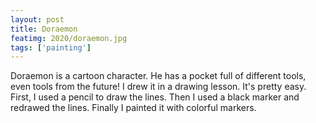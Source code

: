 ```yaml
---
layout: post
title: Doraemon
featimg: 2020/doraemon.jpg
tags: ['painting']
---
```


Doraemon is a cartoon character. He has a pocket full of different tools, even tools from the future! I drew it in a drawing
lesson. It's pretty easy. First, I used a pencil to draw the lines. Then I used a black marker and redrawed the lines. Finally
I painted it with colorful markers.
